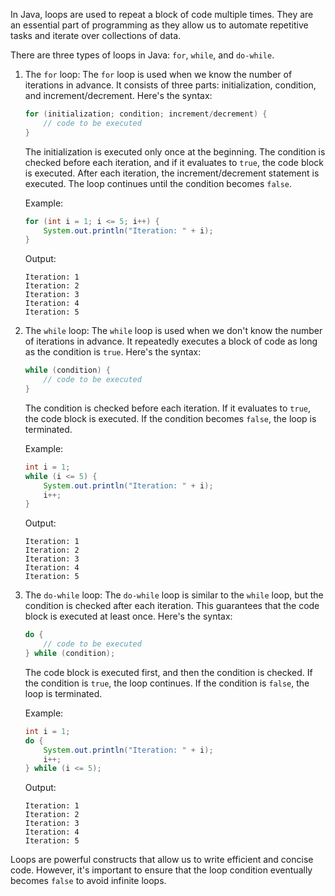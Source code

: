 In Java, loops are used to repeat a block of code multiple times. They are an essential part of programming as they allow us to automate repetitive tasks and iterate over collections of data.

There are three types of loops in Java: `for`, `while`, and `do-while`.

1. The `for` loop: The `for` loop is used when we know the number of iterations in advance. It consists of three parts: initialization, condition, and increment/decrement. Here's the syntax:

   ```java
   for (initialization; condition; increment/decrement) {
       // code to be executed
   }
   ```

   The initialization is executed only once at the beginning. The condition is checked before each iteration, and if it evaluates to `true`, the code block is executed. After each iteration, the increment/decrement statement is executed. The loop continues until the condition becomes `false`.

   Example:

   ```java
   for (int i = 1; i <= 5; i++) {
       System.out.println("Iteration: " + i);
   }
   ```

   Output:
   ```
   Iteration: 1
   Iteration: 2
   Iteration: 3
   Iteration: 4
   Iteration: 5
   ```

2. The `while` loop: The `while` loop is used when we don't know the number of iterations in advance. It repeatedly executes a block of code as long as the condition is `true`. Here's the syntax:

   ```java
   while (condition) {
       // code to be executed
   }
   ```

   The condition is checked before each iteration. If it evaluates to `true`, the code block is executed. If the condition becomes `false`, the loop is terminated.

   Example:

   ```java
   int i = 1;
   while (i <= 5) {
       System.out.println("Iteration: " + i);
       i++;
   }
   ```

   Output:
   ```
   Iteration: 1
   Iteration: 2
   Iteration: 3
   Iteration: 4
   Iteration: 5
   ```

3. The `do-while` loop: The `do-while` loop is similar to the `while` loop, but the condition is checked after each iteration. This guarantees that the code block is executed at least once. Here's the syntax:

   ```java
   do {
       // code to be executed
   } while (condition);
   ```

   The code block is executed first, and then the condition is checked. If the condition is `true`, the loop continues. If the condition is `false`, the loop is terminated.

   Example:

   ```java
   int i = 1;
   do {
       System.out.println("Iteration: " + i);
       i++;
   } while (i <= 5);
   ```

   Output:
   ```
   Iteration: 1
   Iteration: 2
   Iteration: 3
   Iteration: 4
   Iteration: 5
   ```

Loops are powerful constructs that allow us to write efficient and concise code. However, it's important to ensure that the loop condition eventually becomes `false` to avoid infinite loops.